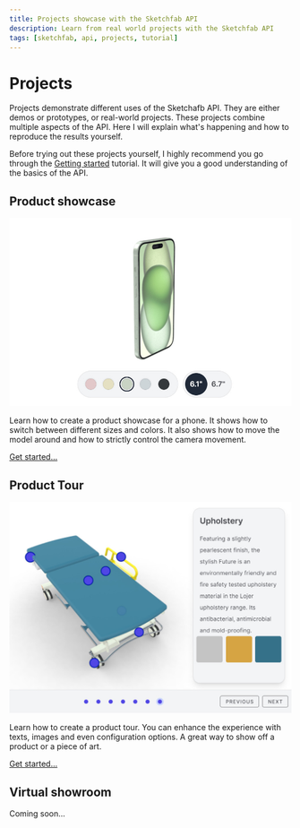 ```yaml
---
title: Projects showcase with the Sketchfab API
description: Learn from real world projects with the Sketchfab API
tags: [sketchfab, api, projects, tutorial]
---
```


# Projects

Projects demonstrate different uses of the Sketchafb API. They are either demos or prototypes, or real-world projects. These projects combine multiple aspects of the API. Here I will explain what's happening and how to reproduce the results yourself.

Before trying out these projects yourself, I highly recommend you go through the [Getting started](../guide/model-loading/getting-started.html) tutorial. It will give you a good understanding of the basics of the API.

## Product showcase

![Phone showcase](./phone-showcase.jpg)

Learn how to create a product showcase for a phone. It shows how to switch between different sizes and colors. It also shows how to move the model around and how to strictly control the camera movement.

[Get started...](./phone.html)

## Product Tour

![Product tour](./product-tour.jpg)

Learn how to create a product tour. You can enhance the experience with texts, images and even configuration options. A great way to show off a product or a piece of art.

[Get started...](./product-tour.html)

## Virtual showroom

Coming soon...
